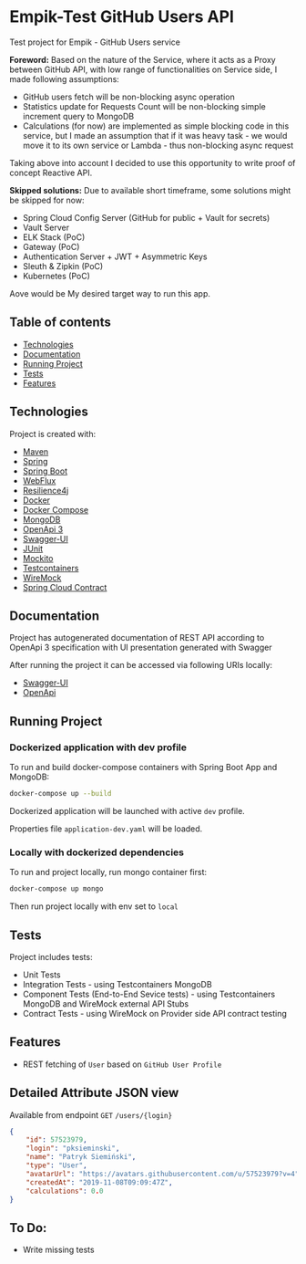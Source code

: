 # Empik-Test GitHub Users API

Test project for Empik - GitHub Users service

**Foreword:**
Based on the nature of the Service, where it acts as a Proxy between GitHub API, with low range of functionalities on Service side, I made following assumptions:
- GitHub users fetch will be non-blocking async operation
- Statistics update for Requests Count will be non-blocking simple increment query to MongoDB
- Calculations (for now) are implemented as simple blocking code in this service, but I made an assumption that if it was heavy task - we would move it to its own service or Lambda - thus non-blocking async request

Taking above into account I decided to use this opportunity to write proof of concept Reactive API.

**Skipped solutions:**
Due to available short timeframe, some solutions might be skipped for now:
- Spring Cloud Config Server (GitHub for public + Vault for secrets)
- Vault Server
- ELK Stack (PoC)
- Gateway (PoC)
- Authentication Server + JWT + Asymmetric Keys
- Sleuth & Zipkin (PoC)
- Kubernetes (PoC)

Aove would be My desired target way to run this app.

## Table of contents
* [Technologies](#technologies)
* [Documentation](#documentation)
* [Running Project](#running-project)
* [Tests](#tests)
* [Features](#features)

## Technologies
Project is created with:
* [Maven](https://maven.apache.org/)
* [Spring](https://spring.io/projects/spring-framework)
* [Spring Boot](https://spring.io/projects/spring-boot)
* [WebFlux](https://docs.spring.io/spring-framework/docs/current/reference/html/web-reactive.html)
* [Resilience4j](https://resilience4j.readme.io/)
* [Docker](https://www.docker.com/)
* [Docker Compose](https://docs.docker.com/compose/)
* [MongoDB](https://www.mongodb.com/)
* [OpenApi 3](https://springdoc.org/)
* [Swagger-UI](https://swagger.io/tools/swagger-ui/)
* [JUnit](https://junit.org/junit5/)
* [Mockito](https://site.mockito.org/)
* [Testcontainers](https://www.testcontainers.org/)
* [WireMock](http://wiremock.org/docs/spring-boot/)
* [Spring Cloud Contract](https://spring.io/projects/spring-cloud-contract)

## Documentation
Project has autogenerated documentation of REST API according to OpenApi 3 specification with UI presentation generated with Swagger

After running the project it can be accessed via following URIs locally:
* [Swagger-UI](http://localhost:8080/swagger-ui.html)
* [OpenApi](http://localhost:8080/v3/api-docs)

## Running Project
### Dockerized application with dev profile
To run and build docker-compose containers with Spring Boot App and MongoDB:
```sh
docker-compose up --build
```

Dockerized application will be launched with active `dev` profile. 

Properties file `application-dev.yaml` will be loaded.

### Locally with dockerized dependencies
To run and project locally, run mongo container first:
```sh
docker-compose up mongo
```

Then run project locally with env set to `local`

## Tests
Project includes tests:
* Unit Tests
* Integration Tests - using Testcontainers MongoDB
* Component Tests (End-to-End Sevice tests) - using Testcontainers MongoDB and WireMock external API Stubs
* Contract Tests - using WireMock on Provider side API contract testing

## Features
* REST fetching of `User` based on `GitHub User Profile`

## Detailed Attribute JSON view
Available from endpoint `GET` `/users/{login}`
```json
{
    "id": 57523979,
    "login": "pksieminski",
    "name": "Patryk Siemiński",
    "type": "User",
    "avatarUrl": "https://avatars.githubusercontent.com/u/57523979?v=4",
    "createdAt": "2019-11-08T09:09:47Z",
    "calculations": 0.0
}
```

## To Do:
- Write missing tests
